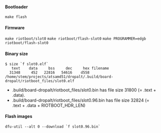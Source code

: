 #### Bootloader
`make flash`

#### Firmware
`make riotboot/slot0`
`make riotboot/flash-slot0`
`make PROGRAMMER=edgb riotboot/flash-slot0`

#### Binary size
```
$ size `f slot0.elf`
   text    data     bss     dec     hex filename
  31348     452   22816   54616    d558 /home/stem/projects/atsamd51/dropalt/.build/board-dropalt/riotboot_files/slot0.elf
```

* .build/board-dropalt/riotboot_files/slot0.bin has file size 31800 (= .text + .data).
* .build/board-dropalt/riotboot_files/slot0.96.bin has file size 32824 (= .text + .data + RIOTBOOT_HDR_LEN)

#### Flash images
``dfu-util --alt 0 --download `f slot0.96.bin` ``
